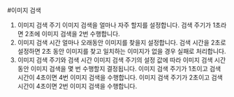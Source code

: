 #이미지 검색
1. 이미지 검색 주기
이미지 검색을 얼마나 자주 할지를 설정합니다. 검색 주기가 1초라면 2초에 이미지 검색을 2번 수행합니다.
3. 이미지 검색 시간
얼마나 오래동안 이미지를 찾을지 설정합니다. 검색 시간을 2초로 설정하면 2초 동안 이미지를 찾고 일치하는 이미지가 없을 경우 실패로 처리합니다.
3. 이미지 검색 주기와 검색 시간
이미지 검색 주기의 설정 값에 따라 이미지 검색 시간동안 이미지 검색을 몇 번 수행할지 결정됩니다.
이미지 검색 주기가 1초이고 검색 시간이 4초이면 4번 이미지 검색을 수행합니다.
이미지 검색 주기가 2초이고 검색 시간이 4초이면 2번 이미지 검색을 수행합니다.
